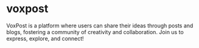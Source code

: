 # voxpost
VoxPost is a platform where users can share their ideas through posts and blogs, fostering a community of creativity and collaboration. Join us to express, explore, and connect!
